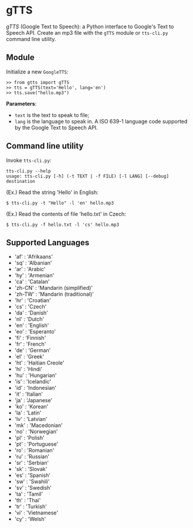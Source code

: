 gTTS
====

*gTTS* (Google Text to Speech): a Python interface to Google's Text to Speech API. Create an mp3 file with the `gTTS` module or `tts-cli.py` command line utility.

Module
------

Initialize a new `GoogleTTS`:

    >> from gtts import gTTS
    >> tts = gTTS(text='Hello', lang='en')
    >> tts.save("hello.mp3")

**Parameters**:

  *  `text` is the text to speak to file;
  *  `lang` is the language to speak in. A ISO 639-1 language code supported by the Google Text to Speech API.

Command line utility
--------------------
Invoke `tts-cli.py`:

    tts-cli.py --help
    usage: tts-cli.py [-h] (-t TEXT | -f FILE) [-l LANG] [--debug] destination

(Ex.) Read the string 'Hello' in English:

    $ tts-cli.py -t "Hello" -l 'en' hello.mp3

(Ex.) Read the contents of file 'hello.txt' in Czech:

    $ tts-cli.py -f hello.txt -l 'cs' hello.mp3

Supported Languages
-------------------

  * 'af' : 'Afrikaans'
  * 'sq' : 'Albanian'
  * 'ar' : 'Arabic'
  * 'hy' : 'Armenian'
  * 'ca' : 'Catalan'
  * 'zh-CN' : 'Mandarin (simplified)'
  * 'zh-TW' : 'Mandarin (traditional)'
  * 'hr' : 'Croatian'
  * 'cs' : 'Czech'
  * 'da' : 'Danish'
  * 'nl' : 'Dutch'
  * 'en' : 'English'
  * 'eo' : 'Esperanto'
  * 'fi' : 'Finnish'
  * 'fr' : 'French'
  * 'de' : 'German'
  * 'el' : 'Greek'
  * 'ht' : 'Haitian Creole'
  * 'hi' : 'Hindi'
  * 'hu' : 'Hungarian'
  * 'is' : 'Icelandic'
  * 'id' : 'Indonesian'
  * 'it' : 'Italian'
  * 'ja' : 'Japanese'
  * 'ko' : 'Korean'
  * 'la' : 'Latin'
  * 'lv' : 'Latvian'
  * 'mk' : 'Macedonian'
  * 'no' : 'Norwegian'
  * 'pl' : 'Polish'
  * 'pt' : 'Portuguese'
  * 'ro' : 'Romanian'
  * 'ru' : 'Russian'
  * 'sr' : 'Serbian'
  * 'sk' : 'Slovak'
  * 'es' : 'Spanish'
  * 'sw' : 'Swahili'
  * 'sv' : 'Swedish'
  * 'ta' : 'Tamil'
  * 'th' : 'Thai'
  * 'tr' : 'Turkish'
  * 'vi' : 'Vietnamese'
  * 'cy' : 'Welsh'
